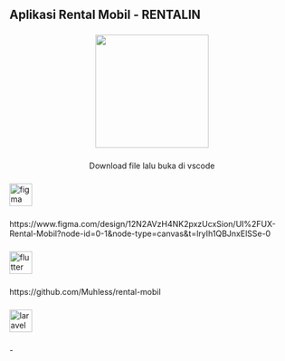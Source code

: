 <h2 align="left">Aplikasi Rental Mobil - RENTALIN</h2>

###

<div align="center">
  <img height="200" src="https://www.static-src.com/wcsstore/Indraprastha/images/catalog/full/103/MTA-1869780/oskadon_oskadon-tablet-obat-sakit-kepala--10-strip-_full02.jpg"  />
</div>

###

<p align="center">Download file lalu buka di vscode</p>

###

<div align="left">
  <img src="https://cdn.jsdelivr.net/gh/devicons/devicon/icons/figma/figma-original.svg" height="40" alt="figma logo"  />
</div>

###

<p align="left">https://www.figma.com/design/12N2AVzH4NK2pxzUcxSion/UI%2FUX-Rental-Mobil?node-id=0-1&node-type=canvas&t=lryIh1QBJnxElSSe-0</p>

###

<div align="left">
  <img src="https://cdn.jsdelivr.net/gh/devicons/devicon/icons/flutter/flutter-original.svg" height="40" alt="flutter logo"  />
</div>

###

<p align="left">https://github.com/Muhless/rental-mobil</p>

###

<div align="left">
  <img src="https://cdn.jsdelivr.net/gh/devicons/devicon/icons/laravel/laravel-original.svg" height="40" alt="laravel logo"  />
</div>

###

<p align="left">-</p>

###
